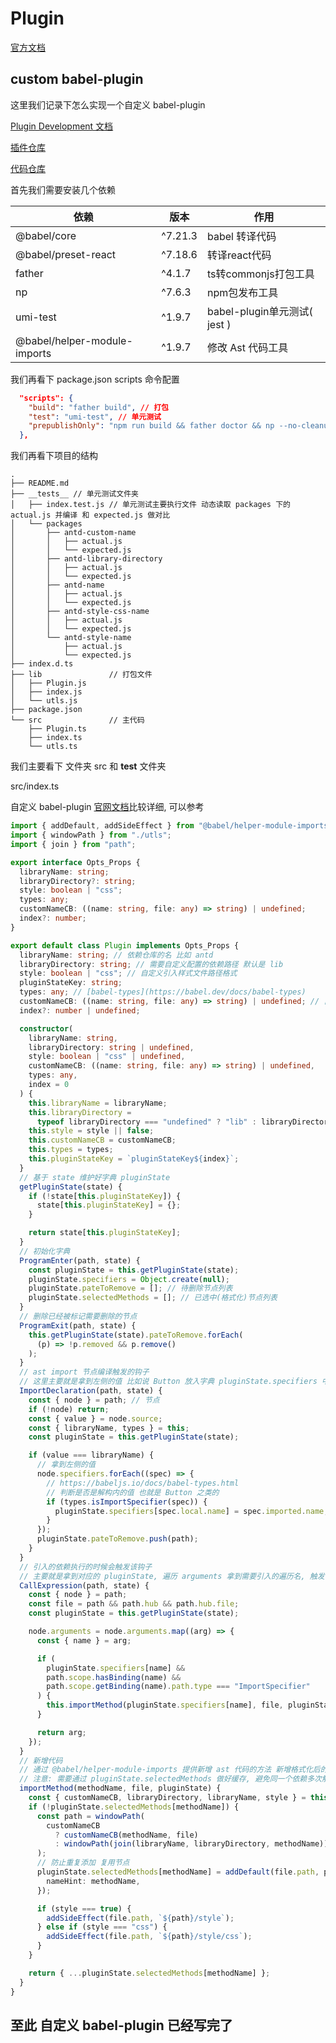 # Plugin

[官方文档](https://babel.dev/docs/plugins)

## custom babel-plugin

这里我们记录下怎么实现一个自定义 babel-plugin

[Plugin Development 文档](https://babel.dev/docs/plugins#plugin-development)

[插件仓库](https://www.npmjs.com/package/babel-plugin-import-jiang)

[代码仓库](https://github.com/18355166248/babel-plugin-import-jiang)

首先我们需要安装几个依赖

| 依赖                         | 版本    | 作用                         |
| ---------------------------- | ------- | ---------------------------- |
| @babel/core                  | ^7.21.3 | babel 转译代码               |
| @babel/preset-react          | ^7.18.6 | 转译react代码                |
| father                       | ^4.1.7  | ts转commonjs打包工具         |
| np                           | ^7.6.3  | npm包发布工具                |
| umi-test                     | ^1.9.7  | babel-plugin单元测试( jest ) |
| @babel/helper-module-imports | ^1.9.7  | 修改 Ast 代码工具            |

我们再看下 package.json scripts 命令配置

```json
  "scripts": {
    "build": "father build", // 打包
    "test": "umi-test", // 单元测试
    "prepublishOnly": "npm run build && father doctor && np --no-cleanup --yolo --no-publish --any-branch" // npm publish 会触发的声明周期 主要做了打包和项目依赖检测还有发布代码
  },
```

我们再看下项目的结构

```tree
.
├── README.md
├── __tests__ // 单元测试文件夹
│   ├── index.test.js // 单元测试主要执行文件 动态读取 packages 下的 actual.js 并编译 和 expected.js 做对比
│   └── packages
│       ├── antd-custom-name
│       │   ├── actual.js
│       │   └── expected.js
│       ├── antd-library-directory
│       │   ├── actual.js
│       │   └── expected.js
│       ├── antd-name
│       │   ├── actual.js
│       │   └── expected.js
│       ├── antd-style-css-name
│       │   ├── actual.js
│       │   └── expected.js
│       └── antd-style-name
│           ├── actual.js
│           └── expected.js
├── index.d.ts
├── lib               // 打包文件
│   ├── Plugin.js
│   ├── index.js
│   └── utls.js
├── package.json
└── src               // 主代码
    ├── Plugin.ts
    ├── index.ts
    └── utls.ts
```

我们主要看下 文件夹 src 和 __test__ 文件夹

src/index.ts

自定义 babel-plugin [官网文档](https://github.com/jamiebuilds/babel-handbook/blob/master/translations/zh-Hans/plugin-handbook.md)比较详细, 可以参考

```ts
import { addDefault, addSideEffect } from "@babel/helper-module-imports";
import { windowPath } from "./utls";
import { join } from "path";

export interface Opts_Props {
  libraryName: string;
  libraryDirectory?: string;
  style: boolean | "css";
  types: any;
  customNameCB: ((name: string, file: any) => string) | undefined;
  index?: number;
}

export default class Plugin implements Opts_Props {
  libraryName: string; // 依赖仓库的名 比如 antd
  libraryDirectory: string; // 需要自定义配置的依赖路径 默认是 lib
  style: boolean | "css"; // 自定义引入样式文件路径格式
  pluginStateKey: string;
  types: any; // [babel-types](https://babel.dev/docs/babel-types)
  customNameCB: ((name: string, file: any) => string) | undefined; // 自定义依赖路径拼接
  index?: number | undefined;

  constructor(
    libraryName: string,
    libraryDirectory: string | undefined,
    style: boolean | "css" | undefined,
    customNameCB: ((name: string, file: any) => string) | undefined,
    types: any,
    index = 0
  ) {
    this.libraryName = libraryName;
    this.libraryDirectory =
      typeof libraryDirectory === "undefined" ? "lib" : libraryDirectory;
    this.style = style || false;
    this.customNameCB = customNameCB;
    this.types = types;
    this.pluginStateKey = `pluginStateKey${index}`;
  }
  // 基于 state 维护好字典 pluginState
  getPluginState(state) {
    if (!state[this.pluginStateKey]) {
      state[this.pluginStateKey] = {};
    }

    return state[this.pluginStateKey];
  }
  // 初始化字典
  ProgramEnter(path, state) {
    const pluginState = this.getPluginState(state);
    pluginState.specifiers = Object.create(null);
    pluginState.pateToRemove = []; // 待删除节点列表
    pluginState.selectedMethods = []; // 已选中(格式化)节点列表
  }
  // 删除已经被标记需要删除的节点
  ProgramExit(path, state) {
    this.getPluginState(state).pateToRemove.forEach(
      (p) => !p.removed && p.remove()
    );
  }
  // ast import 节点编译触发的钩子
  // 这里主要就是拿到左侧的值 比如说 Button 放入字典 pluginState.specifiers 中, 后续使用, 并把该 import 节点放入 pateToRemove 中, 在节点退出的时候删除该节点
  ImportDeclaration(path, state) {
    const { node } = path; // 节点
    if (!node) return;
    const { value } = node.source;
    const { libraryName, types } = this;
    const pluginState = this.getPluginState(state);

    if (value === libraryName) {
      // 拿到左侧的值
      node.specifiers.forEach((spec) => {
        // https://babeljs.io/docs/babel-types.html
        // 判断是否是解构内的值 也就是 Button 之类的
        if (types.isImportSpecifier(spec)) {
          pluginState.specifiers[spec.local.name] = spec.imported.name;
        }
      });
      pluginState.pateToRemove.push(path);
    }
  }
  // 引入的依赖执行的时候会触发该钩子
  // 主要就是拿到对应的 pluginState, 遍历 arguments 拿到需要引入的遍历名, 触发 importMethod 用于新增 import 代码
  CallExpression(path, state) {
    const { node } = path;
    const file = path && path.hub && path.hub.file;
    const pluginState = this.getPluginState(state);

    node.arguments = node.arguments.map((arg) => {
      const { name } = arg;

      if (
        pluginState.specifiers[name] &&
        path.scope.hasBinding(name) &&
        path.scope.getBinding(name).path.type === "ImportSpecifier"
      ) {
        this.importMethod(pluginState.specifiers[name], file, pluginState);
      }

      return arg;
    });
  }
  // 新增代码
  // 通过 @babel/helper-module-imports 提供新增 ast 代码的方法 新增格式化后的代码 包括组件和组件的样式
  // 注意: 需要通过 pluginState.selectedMethods 做好缓存, 避免同一个依赖多次触发新增代码, 不然新增的代码会递增出现异常, 具体可以自己试一下
  importMethod(methodName, file, pluginState) {
    const { customNameCB, libraryDirectory, libraryName, style } = this;
    if (!pluginState.selectedMethods[methodName]) {
      const path = windowPath(
        customNameCB
          ? customNameCB(methodName, file)
          : windowPath(join(libraryName, libraryDirectory, methodName))
      );
      // 防止重复添加 复用节点
      pluginState.selectedMethods[methodName] = addDefault(file.path, path, {
        nameHint: methodName,
      });

      if (style === true) {
        addSideEffect(file.path, `${path}/style`);
      } else if (style === "css") {
        addSideEffect(file.path, `${path}/style/css`);
      }
    }

    return { ...pluginState.selectedMethods[methodName] };
  }
}
```

## 至此 自定义 babel-plugin 已经写完了
